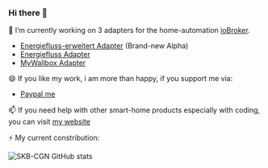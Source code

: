 ### Hi there 👋
🔭 I’m currently working on 3 adapters for the home-automation [ioBroker](https://www.iobroker.net).

* [Energiefluss-erweitert Adapter](https://github.com/SKB-CGN/ioBroker.energiefluss-erweitert) (Brand-new Alpha)
* [Energiefluss Adapter](https://github.com/SKB-CGN/ioBroker.energiefluss)
* [MyWallbox Adapter](https://github.com/SKB-CGN/ioBroker.mywallbox)


😄 If you like my work, i am more than happy, if you support me via:
* [Paypal me](https://www.paypal.me/StephanKreyenborg)

📫 If you need help with other smart-home products especially with coding, you can visit [my website](https://www.kreyenborg.koeln)

⚡ My current constribution:

![SKB-CGN GitHub stats](https://github-readme-stats.vercel.app/api?username=SKB-CGN&show_icons=true&theme=dark)

<!--
**SKB-CGN/SKB-CGN** is a ✨ _special_ ✨ repository because its `README.md` (this file) appears on your GitHub profile.

Here are some ideas to get you started:


- 🌱 I’m currently learning ...
- 👯 I’m looking to collaborate on ...
- 🤔 I’m looking for help with ...
- 💬 Ask me about ...
- 📫 How to reach me: ...
-  Pronouns: ...
-  Fun fact: ...
-->
